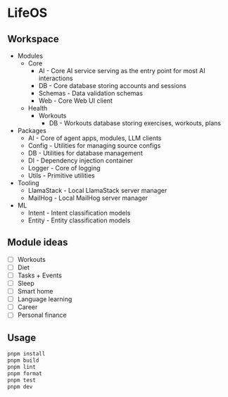 # LifeOS

## Workspace

- Modules
  - Core
    - AI - Core AI service serving as the entry point for most AI interactions
    - DB - Core database storing accounts and sessions
    - Schemas - Data validation schemas
    - Web - Core Web UI client
  - Health
    - Workouts
      - DB - Workouts database storing exercises, workouts, plans
- Packages
  - AI - Core of agent apps, modules, LLM clients
  - Config - Utilities for managing source configs
  - DB - Utilities for database management
  - DI - Dependency injection container
  - Logger - Core of logging
  - Utils - Primitive utilities
- Tooling
  - LlamaStack - Local LlamaStack server manager
  - MailHog - Local MailHog server manager
- ML
  - Intent - Intent classification models
  - Entity - Entity classification models

## Module ideas

- [ ] Workouts
- [ ] Diet
- [ ] Tasks + Events
- [ ] Sleep
- [ ] Smart home
- [ ] Language learning
- [ ] Career
- [ ] Personal finance

## Usage

```bash
pnpm install
pnpm build
pnpm lint
pnpm format
pnpm test
pnpm dev
```
